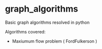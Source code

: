 # graph_algorithms
Basic graph algorithms resolved in python

Algorithms covered:
- Maxiumum flow problem ( FordFulkerson )

